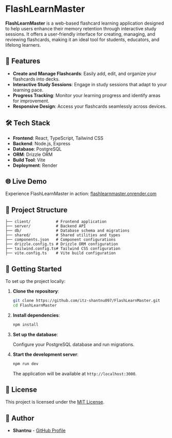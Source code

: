# FlashLearnMaster

**FlashLearnMaster** is a web-based flashcard learning application designed to help users enhance their memory retention through interactive study sessions. It offers a user-friendly interface for creating, managing, and reviewing flashcards, making it an ideal tool for students, educators, and lifelong learners.

## 🚀 Features

* **Create and Manage Flashcards**: Easily add, edit, and organize your flashcards into decks.
* **Interactive Study Sessions**: Engage in study sessions that adapt to your learning pace.
* **Progress Tracking**: Monitor your learning progress and identify areas for improvement.
* **Responsive Design**: Access your flashcards seamlessly across devices.

## 🛠️ Tech Stack

* **Frontend**: React, TypeScript, Tailwind CSS
* **Backend**: Node.js, Express
* **Database**: PostgreSQL
* **ORM**: Drizzle ORM
* **Build Tool**: Vite
* **Deployment**: Render

## 🌐 Live Demo

Experience FlashLearnMaster in action: [flashlearnmaster.onrender.com](https://flashlearnmaster.onrender.com)

## 📂 Project Structure

```
├── client/           # Frontend application
├── server/           # Backend API
├── db/               # Database schema and migrations
├── shared/           # Shared utilities and types
├── components.json   # Component configurations
├── drizzle.config.ts # Drizzle ORM configuration
├── tailwind.config.ts# Tailwind CSS configuration
├── vite.config.ts    # Vite build configuration
```

## 🚀 Getting Started

To set up the project locally:

1. **Clone the repository**:

   ```bash
   git clone https://github.com/itz-shantnu097/FlashLearnMaster.git
   cd FlashLearnMaster
   ```

2. **Install dependencies**:

   ```bash
   npm install
   ```

3. **Set up the database**:

   Configure your PostgreSQL database and run migrations.

4. **Start the development server**:

   ```bash
   npm run dev
   ```

   The application will be available at `http://localhost:3000`.

## 📄 License

This project is licensed under the [MIT License](LICENSE).

## 👤 Author

* **Shantnu** - [GitHub Profile](https://github.com/itz-shantnu097)
